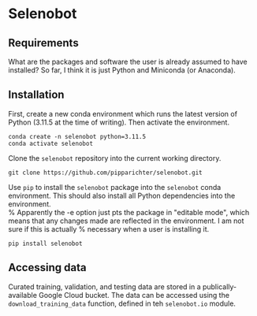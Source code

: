 # Selenobot

## Requirements
What are the packages and software the user is already assumed to have installed? So far, I think it is just Python and Miniconda (or Anaconda).

## Installation

First, create a new conda environment which runs the latest version of Python (3.11.5 at the time of writing). Then activate the environment. 
```
conda create -n selenobot python=3.11.5
conda activate selenobot
```
Clone the `selenobot` repository into the current working directory. 
```
git clone https://github.com/pipparichter/selenobot.git
```
Use `pip` to install the `selenobot` package into the `selenobot` conda environment. This should also install all Python dependencies into the environment.  
% Apparently the -e option just pts the package in "editable mode", which means that any changes made are reflected in the environment. I am not sure if this is actually 
% necessary when a user is installing it. 
```
pip install selenobot
```

## Accessing data

Curated training, validation, and testing data are stored in a publically-available Google Cloud bucket. The data can be accessed using the `download_training_data` function, defined in teh `selenobot.io` module. 
